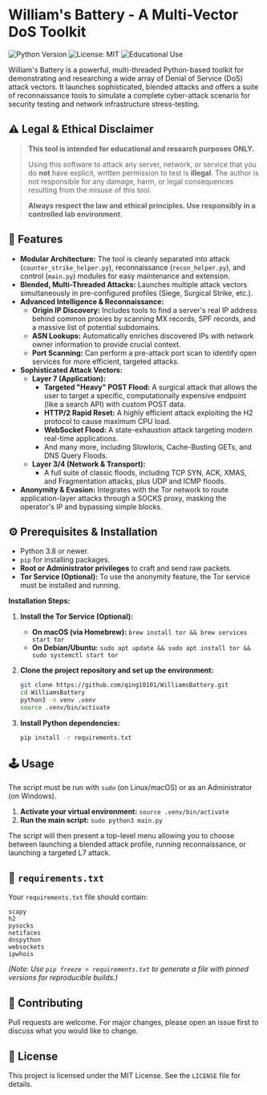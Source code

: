 # William's Battery - A Multi-Vector DoS Toolkit

![Python Version](https://img.shields.io/badge/python-3.8%2B-blue)
![License: MIT](https://img.shields.io/badge/License-MIT-yellow.svg)
![Educational Use](https://img.shields.io/badge/purpose-educational-lightgrey.svg)

William's Battery is a powerful, multi-threaded Python-based toolkit for demonstrating and researching a wide array of Denial of Service (DoS) attack vectors. It launches sophisticated, blended attacks and offers a suite of reconnaissance tools to simulate a complete cyber-attack scenario for security testing and network infrastructure stress-testing.

## ⚠️ Legal & Ethical Disclaimer

> **This tool is intended for educational and research purposes ONLY.**
>
> Using this software to attack any server, network, or service that you do **not** have explicit, written permission to test is **illegal**. The author is not responsible for any damage, harm, or legal consequences resulting from the misuse of this tool.
>
> **Always respect the law and ethical principles. Use responsibly in a controlled lab environment.**

## 🚀 Features

-   **Modular Architecture:** The tool is cleanly separated into attack (`counter_strike_helper.py`), reconnaissance (`recon_helper.py`), and control (`main.py`) modules for easy maintenance and extension.
-   **Blended, Multi-Threaded Attacks:** Launches multiple attack vectors simultaneously in pre-configured profiles (Siege, Surgical Strike, etc.).
-   **Advanced Intelligence & Reconnaissance:**
    -   **Origin IP Discovery:** Includes tools to find a server's real IP address behind common proxies by scanning MX records, SPF records, and a massive list of potential subdomains.
    -   **ASN Lookups:** Automatically enriches discovered IPs with network owner information to provide crucial context.
    -   **Port Scanning:** Can perform a pre-attack port scan to identify open services for more efficient, targeted attacks.
-   **Sophisticated Attack Vectors:**
    -   **Layer 7 (Application):**
        -   **Targeted "Heavy" POST Flood:** A surgical attack that allows the user to target a specific, computationally expensive endpoint (like a search API) with custom POST data.
        -   **HTTP/2 Rapid Reset:** A highly efficient attack exploiting the H2 protocol to cause maximum CPU load.
        -   **WebSocket Flood:** A state-exhaustion attack targeting modern real-time applications.
        -   And many more, including Slowloris, Cache-Busting GETs, and DNS Query Floods.
    -   **Layer 3/4 (Network & Transport):**
        -   A full suite of classic floods, including TCP SYN, ACK, XMAS, and Fragmentation attacks, plus UDP and ICMP floods.
-   **Anonymity & Evasion:** Integrates with the Tor network to route application-layer attacks through a SOCKS proxy, masking the operator's IP and bypassing simple blocks.

## ⚙️ Prerequisites & Installation

-   Python 3.8 or newer.
-   `pip` for installing packages.
-   **Root or Administrator privileges** to craft and send raw packets.
-   **Tor Service (Optional):** To use the anonymity feature, the Tor service must be installed and running.

**Installation Steps:**

1.  **Install the Tor Service (Optional):**
    *   **On macOS (via Homebrew):** `brew install tor && brew services start tor`
    *   **On Debian/Ubuntu:** `sudo apt update && sudo apt install tor && sudo systemctl start tor`

2.  **Clone the project repository and set up the environment:**
    ```bash
    git clone https://github.com/qing10101/WilliamsBattery.git
    cd WilliamsBattery
    python3 -m venv .venv
    source .venv/bin/activate
    ```

3.  **Install Python dependencies:**
    ```bash
    pip install -r requirements.txt
    ```

## 🕹️ Usage

The script must be run with `sudo` (on Linux/macOS) or as an Administrator (on Windows).

1.  **Activate your virtual environment:** `source .venv/bin/activate`
2.  **Run the main script:** `sudo python3 main.py`

The script will then present a top-level menu allowing you to choose between launching a blended attack profile, running reconnaissance, or launching a targeted L7 attack.

## 📄 `requirements.txt`

Your `requirements.txt` file should contain:
```
scapy
h2
pysocks
netifaces
dnspython
websockets
ipwhois
```
*(Note: Use `pip freeze > requirements.txt` to generate a file with pinned versions for reproducible builds.)*

## 🤝 Contributing

Pull requests are welcome. For major changes, please open an issue first to discuss what you would like to change.

## 📄 License

This project is licensed under the MIT License. See the `LICENSE` file for details.